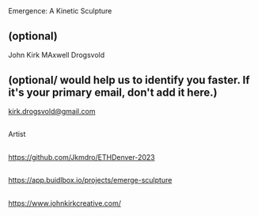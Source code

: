 ## <PROJECT NAME>
  Emergence: A Kinetic Sculpture 

## <YOUR FULL NAME> (optional)
  John Kirk MAxwell Drogsvold

## <Used Email in Buidlbox> (optional/ would help us to identify you faster. If it's your primary email, don't add it here.)
  kirk.drogsvold@gmail.com

## <YOUR ROLE ON THE TEAM>
  Artist

## <LINK TO THE PROJECT REPOSITORY>
  https://github.com/Jkmdro/ETHDenver-2023

## <LINK TO BUIDLBOX SUBMISSION>
  https://app.buidlbox.io/projects/emerge-sculpture

## <ANY LINKS TO YOUR SOCIALS THAT YOU WANT PEOPLE TO SEE WHO MIGHT COME ACROSS YOUR SUBMISSION IN THE FUTURE>
  https://www.johnkirkcreative.com/
